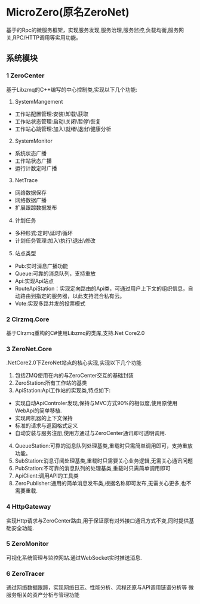 # MicroZero(原名ZeroNet)
基于的Rpc的微服务框架，实现服务发现,服务治理,服务监控,负载均衡,服务网关,RPC/HTTP调用等实用功能。

## 系统模块
### 1 ZeroCenter
基于Libzmq的C++编写的中心控制类,实现以下几个功能:
1. SystemMangement
- 工作站配置管理:安装\卸载\获取
- 工作站状态管理:启动\关闭\暂停\恢复
- 工作站心跳管理:加入\就绪\退出\健康分析


2. SystemMonitor
- 系统状态广播
- 工作站状态广播
- 运行计数定时广播

3. NetTrace
- 网络数据保存
- 网络数据广播
- 扩展跟踪数据发布

4. 计划任务
- 多种形式:定时\延时\循环
- 计划任务管理:加入\执行\退出\修改

5. 站点类型
- Pub:实时消息广播功能
- Queue:可靠的消息队列，支持重放
- Api:实现Api站点
- RouteApiStation：实现定向路由的Api类，可通过用户上下文的组织信息，自动路由到指定的服务器，以此支持混合私有云。
- Vote:实现多路并发的投票模式
 
### 2 Clrzmq.Core

基于Clrzmq重构的C#使用Libzmq的类库,支持.Net Core2.0

### 3 ZeroNet.Core
.NetCore2.0下ZeroNet站点的核心实现,实现以下几个功能
1. 包括ZMQ使用在内的与ZeroCenter交互的基础封装
2. ZeroStation:所有工作站的基类
3. ApiStation:Api工作站的实现类,特点如下:
- 实现自动ApiControler发现,保持与MVC方式90%的相似度,使用原使用WebApi的简单移植.
- 实现跨机器的上下文保持
- 标准的请求与返回格式定义
- 自动安装与服务注册,使用方通过与ZeroCenter通讯即可透明调用.
4. QueueStation:可靠的消息队列处理基类,重载时只需简单调用即可，支持重放功能。
5. SubStation:消息订阅处理基类,重载时只需要关心业务逻辑,无需关心通讯问题
6. PubStation:不可靠的消息队列的处理基类,重载时只需简单调用即可
7. ApiClient:调用API的工具类
8. ZeroPublisher:通用的简单消息发布类,根据名称即可发布,无需关心更多,也不需要重载.



### 4 HttpGateway
实现Http请求与ZeroCenter路由,用于保证原有对外接口通讯方式不变,同时提供基础安全功能.

### 5 ZeroMonitor
可视化系统管理与监控网站.通过WebSocket实时推送消息.

### 6 ZeroTracer
通过网络数据跟踪，实现网络日志、性能分析、流程还原与API调用链谱分析等 微服务相关的资产分析与管理功能



